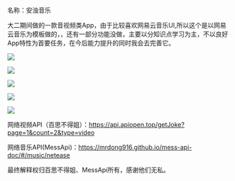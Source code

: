 # 
名称：安浊音乐

大二期间做的一款音视频类App，由于比较喜欢网易云音乐UI,所以这个是以网易云音乐为模板做的，，还有一部分功能没做，主要以分知识点学习为主，不以良好App特性为首要任务，在今后能力提升的同时我会去完善它。


![](https://img-blog.csdnimg.cn/20190629210808662.png?x-oss-process=image/watermark,type_ZmFuZ3poZW5naGVpdGk,shadow_10,text_aHR0cHM6Ly9ibG9nLmNzZG4ubmV0L3FxXzQzMjY5NjQy,size_16,color_FFFFFF,t_70) 

![](https://img-blog.csdnimg.cn/20190629210824388.png?x-oss-process=image/watermark,type_ZmFuZ3poZW5naGVpdGk,shadow_10,text_aHR0cHM6Ly9ibG9nLmNzZG4ubmV0L3FxXzQzMjY5NjQy,size_16,color_FFFFFF,t_70) 

![](https://img-blog.csdnimg.cn/20190629210745479.png?x-oss-process=image/watermark,type_ZmFuZ3poZW5naGVpdGk,shadow_10,text_aHR0cHM6Ly9ibG9nLmNzZG4ubmV0L3FxXzQzMjY5NjQy,size_16,color_FFFFFF,t_70)

![](https://img-blog.csdnimg.cn/2019062921064528.png?x-oss-process=image/watermark,type_ZmFuZ3poZW5naGVpdGk,shadow_10,text_aHR0cHM6Ly9ibG9nLmNzZG4ubmV0L3FxXzQzMjY5NjQy,size_16,color_FFFFFF,t_70)

![](https://img-blog.csdnimg.cn/20190629210703332.png?x-oss-process=image/watermark,type_ZmFuZ3poZW5naGVpdGk,shadow_10,text_aHR0cHM6Ly9ibG9nLmNzZG4ubmV0L3FxXzQzMjY5NjQy,size_16,color_FFFFFF,t_70)


网络视频API（百思不得姐）：https://api.apiopen.top/getJoke?page=1&count=2&type=video

网络音乐API(MessApi)：https://mrdong916.github.io/mess-api-doc/#/music/netease

最终解释权归百思不得姐、MessApi所有，感谢他们无私。

